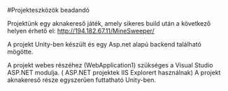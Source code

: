 #Projekteszközök beadandó

Projektünk egy aknakereső játék, amely sikeres build után a következő helyen érhető el:
http://194.182.67.11/MineSweeper/

A projekt Unity-ben készült és egy Asp.net alapú backend található mögötte.

A projekt webes részéhez (WebApplication1) szükséges a Visual Studio ASP.NET modulja. ( ASP.NET projektek IIS Explorert használnak)
A projekt aknakereső része egyszerűen futtatható Unity-ben.
